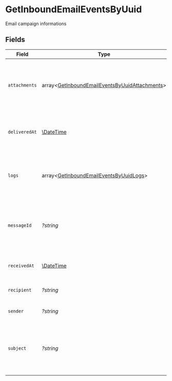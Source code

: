# GetInboundEmailEventsByUuid

Email campaign informations


## Fields

| Field                                                                                                          | Type                                                                                                           | Required                                                                                                       | Description                                                                                                    | Example                                                                                                        |
| -------------------------------------------------------------------------------------------------------------- | -------------------------------------------------------------------------------------------------------------- | -------------------------------------------------------------------------------------------------------------- | -------------------------------------------------------------------------------------------------------------- | -------------------------------------------------------------------------------------------------------------- |
| `attachments`                                                                                                  | array<[GetInboundEmailEventsByUuidAttachments](../../models/shared/GetInboundEmailEventsByUuidAttachments.md)> | :heavy_minus_sign:                                                                                             | List of attachments of the email. This will be present only after the processing is done.                      |                                                                                                                |
| `deliveredAt`                                                                                                  | [\DateTime](https://www.php.net/manual/en/class.datetime.php)                                                  | :heavy_minus_sign:                                                                                             | Date when email was delivered successfully to client’s webhook                                                 |                                                                                                                |
| `logs`                                                                                                         | array<[GetInboundEmailEventsByUuidLogs](../../models/shared/GetInboundEmailEventsByUuidLogs.md)>               | :heavy_minus_sign:                                                                                             | List of events/logs that describe the lifecycle of the email on SIB platform                                   |                                                                                                                |
| `messageId`                                                                                                    | *?string*                                                                                                      | :heavy_minus_sign:                                                                                             | Value of the Message-ID header. This will be present only after the processing is done.                        |                                                                                                                |
| `receivedAt`                                                                                                   | [\DateTime](https://www.php.net/manual/en/class.datetime.php)                                                  | :heavy_minus_sign:                                                                                             | Date when email was received on SMTP relay                                                                     | 2019-05-25T11:53:26Z                                                                                           |
| `recipient`                                                                                                    | *?string*                                                                                                      | :heavy_minus_sign:                                                                                             | Recipient’s email address                                                                                      |                                                                                                                |
| `sender`                                                                                                       | *?string*                                                                                                      | :heavy_minus_sign:                                                                                             | Sender’s email address                                                                                         |                                                                                                                |
| `subject`                                                                                                      | *?string*                                                                                                      | :heavy_minus_sign:                                                                                             | Value of the Subject header. This will be present only after the processing is done.                           |                                                                                                                |